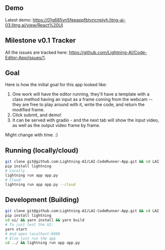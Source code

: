 ## Demo

Latest demo: https://01g685vn5feeappfbtvncnpjyh.litng-ai-03.litng.ai/view/React%20UI

## Milestone v0.1 Tracker

All the issues are tracked here: https://github.com/Lightning-AI/Code-Editor-App/issues/1.

## Goal

Here is how the initial goal for this app looked like:

1. One work will have the editor running, they'll have a template with a class method having an input as a frame coming from the webcam -- they are free to play around with it, write the code, and return the modified frame.
2. Click submit, and demo!
3. It can be served with gradio - and the next tab will show the input video, as well as the output video frame by frame.

Might change with time. :)

## Running (locally/cloud)

```bash
git clone git@github.com:Lightning-AI/LAI-CodeRunner-App.git && cd LAI-CodeRunner-App
pip install lightning
# Locally
lightning run app app.py
# Cloud
lightning run app app.py --cloud
```

## Development (Building)

```bash
git clone git@github.com:Lightning-AI/LAI-CodeRunner-App.git && cd LAI-CodeRunner-App
pip install lightning
cd ui/ && yarn install && yarn build
# To just test the UI:
yarn start
# And open localhost:8080
# Else just run the app
cd ../ && lightning run app app.py
```

